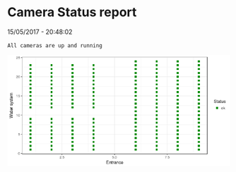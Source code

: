 Camera Status report
================
15/05/2017 - 20:48:02

    All cameras are up and running

![](camreport_files/figure-markdown_github/unnamed-chunk-2-1.png)
